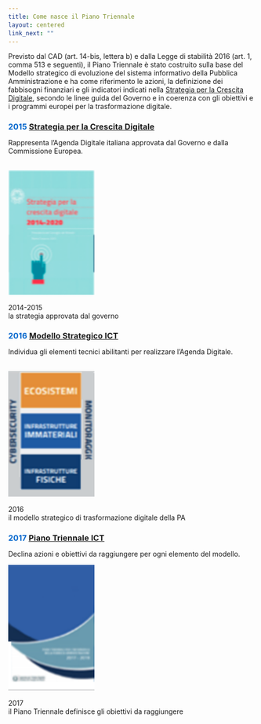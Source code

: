 ```yaml
---
title: Come nasce il Piano Triennale
layout: centered
link_next: ""
---
```


Previsto dal CAD (art. 14-bis, lettera b) e dalla Legge di stabilità 2016 (art.
1, comma 513 e seguenti), il Piano Triennale è stato costruito sulla base del
Modello strategico di evoluzione del sistema informativo della Pubblica
Amministrazione e ha come riferimento le azioni, la definizione dei fabbisogni
finanziari e gli indicatori indicati nella 
[Strategia per la Crescita Digitale](https://www.agid.gov.it/sites/default/files/repository_files/documentazione/strategia_crescita_digitale_ver_def_21062016.pdf),
secondo le linee guida del Governo e in coerenza con gli obiettivi e i programmi
europei per la trasformazione digitale. 

<div class="d-flex flex-wrap mt-4">

<div class="card-wrapper card-space col-xl-4 col-lg-4 col-md-6 col-sm-12 col-xs-12">
  <div class="card card-bg m-2 text-left">
    <h2 class="text-sans-serif mt-3 px-3" style="color: #0066cc; font-size: 1rem; letter-spacing: 0.01rem">2015 
    <a href="https://www.agid.gov.it/sites/default/files/repository_files/documentazione/strategia_crescita_digitale_ver_def_21062016.pdf">Strategia per la Crescita Digitale</a></h2>
    <div class="card-body">
      <p class="card-text">
        Rappresenta l’Agenda Digitale italiana
        approvata dal Governo e dalla Commissione Europea.<br /><br />
      </p>
      <div class="d-flex mt-3">
        <img src="/images/cover_pt_2015_80px.svg" />
        <p class="p-4">2014-2015<br />la strategia approvata dal governo</p>
      </div>
    </div>
  </div>
</div>

<div class="card-wrapper card-space col-xl-4 col-lg-4 col-md-6 col-sm-12 col-xs-12">
  <div class="card card-bg m-2 text-left">
    <h2 class="text-sans-serif mt-3 px-3" style="color: #0066cc; font-size: 1rem; letter-spacing: 0.01rem">
    2016 <a href="https://docs.italia.it/italia/piano-triennale-ict/pianotriennale-ict-doc/it/2019-2021/01_piano-triennale-per-informatica-nella-pa.html#mappa-del-modello-strategico">Modello Strategico ICT</a></h2>
    <div class="card-body">
      <p class="card-text">
        Individua gli elementi tecnici abilitanti per
        realizzare l’Agenda Digitale.<br /><br />
      </p>
      <div class="d-flex mt-3">
        <img src="/images/cover_pt_2016_80px.svg" />
        <p class="p-4">2016<br />il modello strategico di trasformazione digitale della PA</p>
      </div>
    </div>
  </div>
</div>

<div class="card-wrapper card-space col-xl-4 col-lg-4 col-md-6 col-sm-12 col-xs-12">
  <div class="card card-bg m-2 text-left">
    <h2 class="text-sans-serif mt-3 px-3" style="color: #0066cc; font-size: 1rem; letter-spacing: 0.01rem">2017 
    <a href="https://docs.italia.it/italia/piano-triennale-ict/pianotriennale-ict-doc/it/2017-2019/">Piano Triennale ICT</a></h2>
    <div class="card-body">
      <p class="card-text">
        Declina azioni e obiettivi da raggiungere per ogni
        elemento del modello.<BR />
      </p>
      <div class="d-flex mt-4">
        <img src="/images/cover_pt_2017_80.svg" />
        <p class="p-4">2017<br />il Piano Triennale definisce gli obiettivi da raggiungere</p>
      </div>
    </div>
  </div>
</div>

</div>